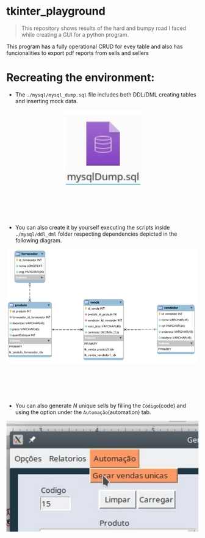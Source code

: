 # tkinter_playground


> This repository shows results of the hard and bumpy road I faced while creating a GUI for a python program. 



This program has a fully operational CRUD for evey table and also has funcionalities to export pdf reports from sells and sellers




# Recreating the environment:

- The `./mysql/mysql_dump.sql` file includes both DDL/DML creating tables and inserting mock data.

<div align="center">

![image](./.src/mysql_dump.png)
</div>

<br></br>
<br></br>


- You can also create it by yourself executing the scripts inside `./mysql/ddl_dml` folder respecting dependencies depicted in the following diagram.


<div align="center">

![image](./.src/mysql_diag.png)
</div>

<br></br>
<br></br>


- You can also generate *N* unique sells by filling the `Código`(code) and using the option under the `Automação`(automation) tab.


<div align="center">

![image](./.src/sell_gen.png)
</div>